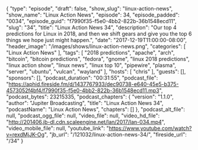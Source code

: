 {
  "type": "episode",
  "draft": false,
  "show_slug": "linux-action-news",
  "show_name": "Linux Action News",
  "episode": 34,
  "episode_padded": "0034",
  "episode_guid": "f7990f35-f5e0-4bb2-822b-36b1548ecd11",
  "slug": "34",
  "title": "Linux Action News 34",
  "description": "Our top 4 predictions for Linux in 2018, and then we shift gears and give you the top 6 things we hope just might happen.",
  "date": "2017-12-19T11:00:00-08:00",
  "header_image": "/images/shows/linux-action-news.png",
  "categories": [
    "Linux Action News"
  ],
  "tags": [
    "2018 predictions",
    "apache",
    "arch",
    "bitcoin",
    "bitcoin predictions",
    "fedora",
    "gnome",
    "linux 2018 predictions",
    "linux action show",
    "linux news",
    "linux top 10",
    "pipewire",
    "plasma",
    "server",
    "ubuntu",
    "vulcan",
    "wayland"
  ],
  "hosts": [
    "chris"
  ],
  "guests": [],
  "sponsors": [],
  "podcast_duration": "00:31:55",
  "podcast_file": "https://aphid.fireside.fm/d/1437767933/dec90738-e640-45e5-b375-4573052f4bf4/f7990f35-f5e0-4bb2-822b-36b1548ecd11.mp3",
  "podcast_bytes": 23215335,
  "podcast_chapters": {
    "version": "1.1.0",
    "author": "Jupiter Broadcasting",
    "title": "Linux Action News 34",
    "podcastName": "Linux Action News",
    "chapters": []
  },
  "podcast_alt_file": null,
  "podcast_ogg_file": null,
  "video_file": null,
  "video_hd_file": "http://201406.jb-dl.cdn.scaleengine.net/lan/2017/lan-034.mp4",
  "video_mobile_file": null,
  "youtube_link": "https://www.youtube.com/watch?v=rexdMjJK-Og",
  "jb_url": "/121032/linux-action-news-34/",
  "fireside_url": "/34"
}


